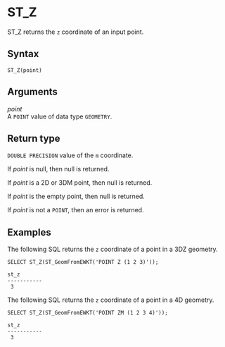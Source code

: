 # ST\_Z<a name="ST_Z-function"></a>

ST\_Z returns the `z` coordinate of an input point\. 

## Syntax<a name="ST_Z-function-syntax"></a>

```
ST_Z(point)
```

## Arguments<a name="ST_Z-function-arguments"></a>

 *point*   
A `POINT` value of data type `GEOMETRY`\. 

## Return type<a name="ST_Z-function-return"></a>

`DOUBLE PRECISION` value of the `m` coordinate\.

If *point* is null, then null is returned\. 

If *point* is a 2D or 3DM point, then null is returned\. 

If *point* is the empty point, then null is returned\. 

If *point* is not a `POINT`, then an error is returned\. 

## Examples<a name="ST_Z-function-examples"></a>

The following SQL returns the `z` coordinate of a point in a 3DZ geometry\. 

```
SELECT ST_Z(ST_GeomFromEWKT('POINT Z (1 2 3)'));
```

```
st_z
-----------
 3
```

The following SQL returns the `z` coordinate of a point in a 4D geometry\. 

```
SELECT ST_Z(ST_GeomFromEWKT('POINT ZM (1 2 3 4)'));
```

```
st_z
-----------
 3
```